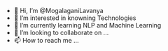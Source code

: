 - 👋 Hi, I’m @MogalaganiLavanya
- 👀 I’m interested in knowning Technologies  
- 🌱 I’m currently learning NLP and Machine Learning 
- 💞️ I’m looking to collaborate on ...
- 📫 How to reach me ...

<!---
MogalaganiLavanya/MogalaganiLavanya is a ✨ special ✨ repository because its `README.md` (this file) appears on your GitHub profile.
You can click the Preview link to take a look at your changes.
--->
